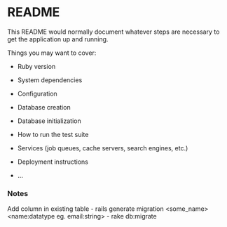 # README

This README would normally document whatever steps are necessary to get the
application up and running.

Things you may want to cover:

* Ruby version

* System dependencies

* Configuration

* Database creation

* Database initialization

* How to run the test suite

* Services (job queues, cache servers, search engines, etc.)

* Deployment instructions

* ...




### Notes

  Add column in existing table
    - rails generate migration <some_name> <name:datatype eg. email:string>
    - rake db:migrate
